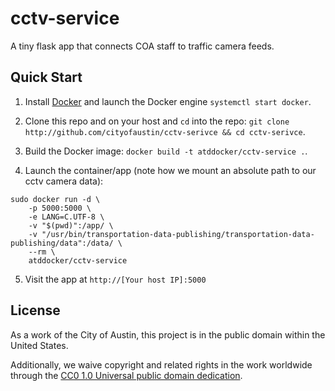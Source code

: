 #  cctv-service
A tiny flask app that connects COA staff to traffic camera feeds.

##  Quick Start
1. Install [Docker](https://docs.docker.com/) and launch the Docker engine `systemctl start docker`.

2. Clone this repo and on your host and `cd` into the repo: `git clone http://github.com/cityofaustin/cctv-serivce && cd cctv-serivce`.

3. Build the Docker image: `docker build -t atddocker/cctv-service .`.

4. Launch the container/app (note how we mount an absolute path to our cctv camera data): 

```
sudo docker run -d \
    -p 5000:5000 \
    -e LANG=C.UTF-8 \
    -v "$(pwd)":/app/ \
    -v "/usr/bin/transportation-data-publishing/transportation-data-publishing/data":/data/ \
    --rm \
    atddocker/cctv-service
```

5. Visit the app at `http://[Your host IP]:5000`

## License

As a work of the City of Austin, this project is in the public domain within the United States.

Additionally, we waive copyright and related rights in the work worldwide through the [CC0 1.0 Universal public domain dedication](https://creativecommons.org/publicdomain/zero/1.0/).
